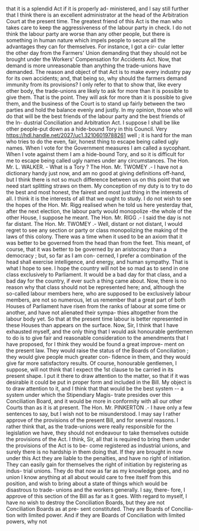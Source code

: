 that it is a splendid Act if it is properly ad- ministered, and I say still further that I think there is an excellent administrator at the head of the Arbitration Court at the present time. The greatest friend of this Act is the man who takes care to keep the aggressiveness of the labour party in check. I do not think the labour party are worse than any other people, but there is something in human nature which impels people to secure all the advantages they can for themselves. For instance, I got a cir- cular letter the other day from the Farmers' Union demanding that they should not be brought under the Workers' Compensation for Accidents Act. Now, that demand is more unreasonable than anything the trade-unions have demanded. The reason and object of that Act is to make every industry pay for its own accidents; and, that being so, why should the farmers demand immunity from its provisions? I only refer to that to show that, like every other body, the trade-unions are likely to ask for more than it is possible to give them. That is the point. They will ask for more than it is possible to give them, and the business of the Court is to stand up fairly between the two parties and hold the balance evenly and justly. In my opinion, those who will do that will be the best friends of the labour party and the best friends of the In- dustrial Conciliation and Arbitration Act. I suppose I shall be like other people-put down as a hide-bound Tory in this Council. Very https://hdl.handle.net/2027/uc1.32106019788261 well ; it is hard for the man who tries to do the even, fair, honest thing to escape being called ugly names. When I vote for the Government measures I am called a sycophant. When I vote against them I am a hide-bound Tory, and so it is difficult for me to escape being called ugly names under any circumstances. The Hon. Mr. L. WALKER. - What is a Tory ? The Hon. Mr. TWOMEY .- I have not a dictionary handy just now, and am no good at giving definitions off-hand, but I think there is not so much difference between us on this point that we need start splitting straws on them. My conception of my duty is to try to do the best and most honest, the fairest and most just thing in the interests of all. I think it is the interests of all that we ought to study. I do not wish to see the hopes of the Hon. Mr. Rigg realised when he told us here yesterday that, after the next election, the labour party would monopolize -the whole of the other House, I suppose he meant. The Hon. Mr. RIGG .- I said the day is not far distant. The Hon. Mr. TWOMEY .- Well, distant or not distant, I would regret to see any section or party or class monopolizing the making of the laws of this colony. There was a time when it used to be an axiom that it was better to be governed from the head than from the feet. This meant, of course, that it was better to be governed by an aristocracy than a democracy ; but, so far as I am con- cerned, I prefer a combination of the head shall exercise intelligence, and energy, and human sympathy. That is what I hope to see. I hope the country will not be so mad as to send in one class exclusively to Parliament. It would be a bad day for that class, and a bad day for the country, if ever such a thing came about. Now, there is no reason why that class should not be represented here; and, although the so-called labour members here, who are supposed to be exclusively labour members, are not so numerous, let us remember that a great part of both Houses of Parliament have risen from the ranks of labour at some time or another, and have not alienated their sympa- thies altogether from the labour body yet. So that at the present time labour is better represented in these Houses than appears on the surface. Now, Sir, I think that I have exhausted myself, and the only thing that I would ask honourable gentlemen to do is to give fair and reasonable consideration to the amendments that I have proposed, for I think they would be found a great improve- ment on the present law. They would raise the status of the Boards of Conciliation ; they would give people much greater con- fidence in them, and they would give far more satisfactory results. Of course, honourable gentlemen, I suppose, will not think that I expect the 1st clause to be carried in its present shape. I put it there to draw attention to the matter, so that if it was desirable it could be put in proper form and included in the Bill. My object is to draw attention to it, and I think that that would be the best system -- a system under which the Stipendiary Magis- trate presides over this Conciliation Board, and it would be more in conformity with all our other Courts than as it is at present. The Hon. Mr. PINKERTON .- I have only a few sentences to say, but I wish not to be misunderstood. I may say I rather approve of the provisions of the present Bill, and for several reasons. I rather think that, as the trade-unions were really responsible for the legislation we have, they should not endeavour to take themselves outside the provisions of the Act. I think, Sir, all that is required to bring them under the provisions of the Act is to be- come registered as industrial unions, and surely there is no hardship in them doing that. If they are brought in now under this Act they are liable to the penalties, and have no right of initiation. They can easily gain for themselves the right of initiation by registering as indus- trial unions. They do that now as far as my knowledge goes, and no union I know anything at all about would care to free itself from this position, and wish to bring about a state of things which would be disastrous to trade- unions and the workers generally. I say, there- fore, I approve of this section of the Bill as far as it goes. With regard to myself, I have no wish to destroy the Conciliation Boards, but they are not Conciliation Boards as at pre- sent constituted. They are Boards of Concilia- tion with limited power. And if they are Boards of Conciliation with limited powers, why not 